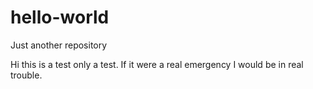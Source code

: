 # hello-world
Just another repository

Hi this is a test only a test.  If it were a real emergency I would be in real trouble.
